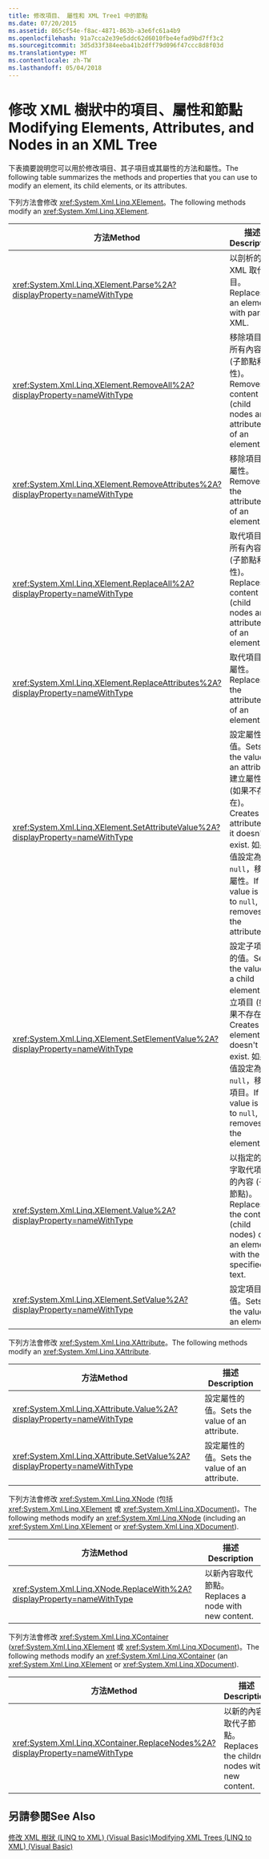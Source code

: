 ```yaml
---
title: 修改項目、 屬性和 XML Tree1 中的節點
ms.date: 07/20/2015
ms.assetid: 865cf54e-f8ac-4871-863b-a3e6fc61a4b9
ms.openlocfilehash: 91a7cca2e39e5ddc62d6010fbe4efad9bd7ff3c2
ms.sourcegitcommit: 3d5d33f384eeba41b2dff79d096f47ccc8d8f03d
ms.translationtype: MT
ms.contentlocale: zh-TW
ms.lasthandoff: 05/04/2018
---
```

# <a name="modifying-elements-attributes-and-nodes-in-an-xml-tree"></a><span data-ttu-id="3ea37-102">修改 XML 樹狀中的項目、屬性和節點</span><span class="sxs-lookup"><span data-stu-id="3ea37-102">Modifying Elements, Attributes, and Nodes in an XML Tree</span></span>
<span data-ttu-id="3ea37-103">下表摘要說明您可以用於修改項目、其子項目或其屬性的方法和屬性。</span><span class="sxs-lookup"><span data-stu-id="3ea37-103">The following table summarizes the methods and properties that you can use to modify an element, its child elements, or its attributes.</span></span>  
  
 <span data-ttu-id="3ea37-104">下列方法會修改 <xref:System.Xml.Linq.XElement>。</span><span class="sxs-lookup"><span data-stu-id="3ea37-104">The following methods modify an <xref:System.Xml.Linq.XElement>.</span></span>  
  
|<span data-ttu-id="3ea37-105">方法</span><span class="sxs-lookup"><span data-stu-id="3ea37-105">Method</span></span>|<span data-ttu-id="3ea37-106">描述</span><span class="sxs-lookup"><span data-stu-id="3ea37-106">Description</span></span>|  
|------------|-----------------|  
|<xref:System.Xml.Linq.XElement.Parse%2A?displayProperty=nameWithType>|<span data-ttu-id="3ea37-107">以剖析的 XML 取代項目。</span><span class="sxs-lookup"><span data-stu-id="3ea37-107">Replaces an element with parsed XML.</span></span>|  
|<xref:System.Xml.Linq.XElement.RemoveAll%2A?displayProperty=nameWithType>|<span data-ttu-id="3ea37-108">移除項目的所有內容 (子節點和屬性)。</span><span class="sxs-lookup"><span data-stu-id="3ea37-108">Removes all content (child nodes and attributes) of an element.</span></span>|  
|<xref:System.Xml.Linq.XElement.RemoveAttributes%2A?displayProperty=nameWithType>|<span data-ttu-id="3ea37-109">移除項目的屬性。</span><span class="sxs-lookup"><span data-stu-id="3ea37-109">Removes the attributes of an element.</span></span>|  
|<xref:System.Xml.Linq.XElement.ReplaceAll%2A?displayProperty=nameWithType>|<span data-ttu-id="3ea37-110">取代項目的所有內容 (子節點和屬性)。</span><span class="sxs-lookup"><span data-stu-id="3ea37-110">Replaces all content (child nodes and attributes) of an element.</span></span>|  
|<xref:System.Xml.Linq.XElement.ReplaceAttributes%2A?displayProperty=nameWithType>|<span data-ttu-id="3ea37-111">取代項目的屬性。</span><span class="sxs-lookup"><span data-stu-id="3ea37-111">Replaces the attributes of an element.</span></span>|  
|<xref:System.Xml.Linq.XElement.SetAttributeValue%2A?displayProperty=nameWithType>|<span data-ttu-id="3ea37-112">設定屬性的值。</span><span class="sxs-lookup"><span data-stu-id="3ea37-112">Sets the value of an attribute.</span></span> <span data-ttu-id="3ea37-113">建立屬性 (如果不存在)。</span><span class="sxs-lookup"><span data-stu-id="3ea37-113">Creates the attribute if it doesn't exist.</span></span> <span data-ttu-id="3ea37-114">如果值設定為 `null`，移除屬性。</span><span class="sxs-lookup"><span data-stu-id="3ea37-114">If the value is set to `null`, removes the attribute.</span></span>|  
|<xref:System.Xml.Linq.XElement.SetElementValue%2A?displayProperty=nameWithType>|<span data-ttu-id="3ea37-115">設定子項目的值。</span><span class="sxs-lookup"><span data-stu-id="3ea37-115">Sets the value of a child element.</span></span> <span data-ttu-id="3ea37-116">建立項目 (如果不存在)。</span><span class="sxs-lookup"><span data-stu-id="3ea37-116">Creates the element if it doesn't exist.</span></span> <span data-ttu-id="3ea37-117">如果值設定為 `null`，移除項目。</span><span class="sxs-lookup"><span data-stu-id="3ea37-117">If the value is set to `null`, removes the element.</span></span>|  
|<xref:System.Xml.Linq.XElement.Value%2A?displayProperty=nameWithType>|<span data-ttu-id="3ea37-118">以指定的文字取代項目的內容 (子節點)。</span><span class="sxs-lookup"><span data-stu-id="3ea37-118">Replaces the content (child nodes) of an element with the specified text.</span></span>|  
|<xref:System.Xml.Linq.XElement.SetValue%2A?displayProperty=nameWithType>|<span data-ttu-id="3ea37-119">設定項目的值。</span><span class="sxs-lookup"><span data-stu-id="3ea37-119">Sets the value of an element.</span></span>|  
  
 <span data-ttu-id="3ea37-120">下列方法會修改 <xref:System.Xml.Linq.XAttribute>。</span><span class="sxs-lookup"><span data-stu-id="3ea37-120">The following methods modify an <xref:System.Xml.Linq.XAttribute>.</span></span>  
  
|<span data-ttu-id="3ea37-121">方法</span><span class="sxs-lookup"><span data-stu-id="3ea37-121">Method</span></span>|<span data-ttu-id="3ea37-122">描述</span><span class="sxs-lookup"><span data-stu-id="3ea37-122">Description</span></span>|  
|------------|-----------------|  
|<xref:System.Xml.Linq.XAttribute.Value%2A?displayProperty=nameWithType>|<span data-ttu-id="3ea37-123">設定屬性的值。</span><span class="sxs-lookup"><span data-stu-id="3ea37-123">Sets the value of an attribute.</span></span>|  
|<xref:System.Xml.Linq.XAttribute.SetValue%2A?displayProperty=nameWithType>|<span data-ttu-id="3ea37-124">設定屬性的值。</span><span class="sxs-lookup"><span data-stu-id="3ea37-124">Sets the value of an attribute.</span></span>|  
  
 <span data-ttu-id="3ea37-125">下列方法會修改 <xref:System.Xml.Linq.XNode> (包括 <xref:System.Xml.Linq.XElement> 或 <xref:System.Xml.Linq.XDocument>)。</span><span class="sxs-lookup"><span data-stu-id="3ea37-125">The following methods modify an <xref:System.Xml.Linq.XNode> (including an <xref:System.Xml.Linq.XElement> or <xref:System.Xml.Linq.XDocument>).</span></span>  
  
|<span data-ttu-id="3ea37-126">方法</span><span class="sxs-lookup"><span data-stu-id="3ea37-126">Method</span></span>|<span data-ttu-id="3ea37-127">描述</span><span class="sxs-lookup"><span data-stu-id="3ea37-127">Description</span></span>|  
|------------|-----------------|  
|<xref:System.Xml.Linq.XNode.ReplaceWith%2A?displayProperty=nameWithType>|<span data-ttu-id="3ea37-128">以新內容取代節點。</span><span class="sxs-lookup"><span data-stu-id="3ea37-128">Replaces a node with new content.</span></span>|  
  
 <span data-ttu-id="3ea37-129">下列方法會修改 <xref:System.Xml.Linq.XContainer> (<xref:System.Xml.Linq.XElement> 或 <xref:System.Xml.Linq.XDocument>)。</span><span class="sxs-lookup"><span data-stu-id="3ea37-129">The following methods modify an <xref:System.Xml.Linq.XContainer> (an <xref:System.Xml.Linq.XElement> or <xref:System.Xml.Linq.XDocument>).</span></span>  
  
|<span data-ttu-id="3ea37-130">方法</span><span class="sxs-lookup"><span data-stu-id="3ea37-130">Method</span></span>|<span data-ttu-id="3ea37-131">描述</span><span class="sxs-lookup"><span data-stu-id="3ea37-131">Description</span></span>|  
|------------|-----------------|  
|<xref:System.Xml.Linq.XContainer.ReplaceNodes%2A?displayProperty=nameWithType>|<span data-ttu-id="3ea37-132">以新的內容取代子節點。</span><span class="sxs-lookup"><span data-stu-id="3ea37-132">Replaces the children nodes with new content.</span></span>|  
  
## <a name="see-also"></a><span data-ttu-id="3ea37-133">另請參閱</span><span class="sxs-lookup"><span data-stu-id="3ea37-133">See Also</span></span>  
 [<span data-ttu-id="3ea37-134">修改 XML 樹狀 (LINQ to XML) (Visual Basic)</span><span class="sxs-lookup"><span data-stu-id="3ea37-134">Modifying XML Trees (LINQ to XML) (Visual Basic)</span></span>](../../../../visual-basic/programming-guide/concepts/linq/modifying-xml-trees-linq-to-xml.md)
